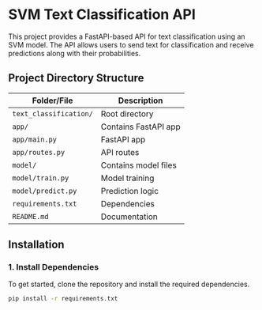# SVM Text Classification API

This project provides a FastAPI-based API for text classification using an SVM model. The API allows users to send text for classification and receive predictions along with their probabilities.

## Project Directory Structure

| Folder/File            | Description             |
|------------------------|-------------------------|
| `text_classification/`  | Root directory          |
| `app/`                  | Contains FastAPI app    |
| `app/main.py`           | FastAPI app             |
| `app/routes.py`         | API routes              |
| `model/`                | Contains model files    |
| `model/train.py`        | Model training          |
| `model/predict.py`      | Prediction logic        |
| `requirements.txt`      | Dependencies            |
| `README.md`             | Documentation           |


## Installation

### 1. Install Dependencies

To get started, clone the repository and install the required dependencies.

```bash
pip install -r requirements.txt
